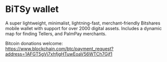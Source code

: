 # BiTSy wallet

A super lightweight, minimalist, lightning-fast, merchant-friendly Bitshares mobile wallet with support for over 2000 digital assets. Includes a dynamic map for finding Tellers, and PalmPay merchants.

Bitcoin donations welcome: https://www.blockchain.com/btc/payment_request?address=1AFGT5gVj7xhfjgHTuwEoaV56WTCh7Gjf1
